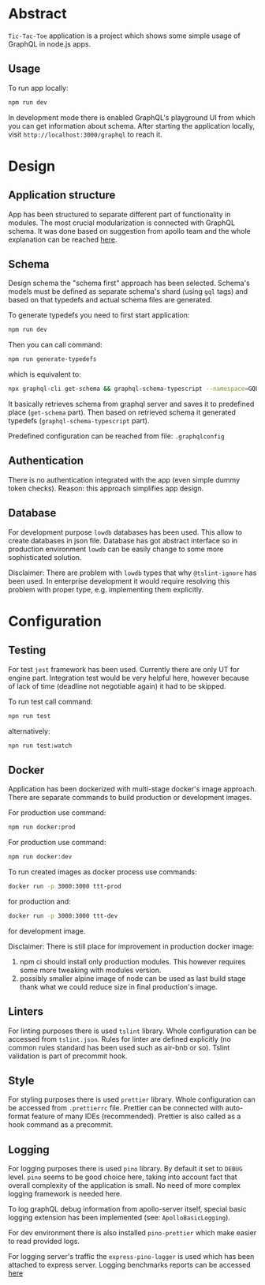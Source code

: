 # Abstract

`Tic-Tac-Toe` application is a project which shows some simple usage of GraphQL in node.js apps.

## Usage

To run app locally:

```bash
npm run dev
```

In development mode there is enabled GraphQL's playground UI from which you can get information about schema. After starting the application locally, visit `http://localhost:3000/graphql` to reach it.

# Design

## Application structure

App has been structured to separate different part of functionality in modules. The most crucial modularization is connected with GraphQL schema. It was done based on suggestion from apollo team and the whole explanation can be reached [here](https://www.apollographql.com/blog/modularizing-your-graphql-schema-code-d7f71d5ed5f2).

## Schema

Design schema the "schema first" approach has been selected. Schema's models must be defined as separate schema's shard (using `gql` tags) and based on that typedefs and actual schema files are generated.

To generate typedefs you need to first start application:

```bash
npm run dev
```

Then you can call command:

```bash
npm run generate-typedefs
```

which is equivalent to:

```bash
npx graphql-cli get-schema && graphql-schema-typescript --namespace=GQL --global=true --typePrefix='' generate-ts --output=src/__typedefs/graphqlTypes.d.ts src/__typedefs
```

It basically retrieves schema from graphql server and saves it to predefined place (`get-schema` part). Then based on retrieved schema it generated typedefs (`graphql-schema-typescript` part).

Predefined configuration can be reached from file: `.graphqlconfig`

## Authentication

There is no authentication integrated with the app (even simple dummy token checks). Reason: this approach simplifies app design.

## Database

For development purpose `lowdb` databases has been used. This allow to create databases in json file. Database has got abstract interface so in production environment `lowdb` can be easily change to some more sophisticated solution.

Disclaimer: There are problem with `lowdb` types that why `@tslint-ignore` has been used. In enterprise development it would require resolving this problem with proper type, e.g. implementing them explicitly.

# Configuration

## Testing

For test `jest` framework has been used. Currently there are only UT for engine part. Integration test would be very helpful here, however because of lack of time (deadline not negotiable again) it had to be skipped.

To run test call command:

```bash
npn run test
```

alternatively:

```bash
npn run test:watch
```

## Docker

Application has been dockerized with multi-stage docker's image approach. There are separate commands to build production or development images.

For production use command:

```bash
npm run docker:prod
```

For production use command:

```bash
npm run docker:dev
```

To run created images as docker process use commands:

```bash
docker run -p 3000:3000 ttt-prod
```

for production and:

```bash
docker run -p 3000:3000 ttt-dev
```

for development image.

Disclaimer: There is still place for improvement in production docker image:

1. npm ci should install only production modules. This however requires some more tweaking with modules version.
2. possibly smaller alpine image of node can be used as last build stage thank what we could reduce size in final production's image.

## Linters

For linting purposes there is used `tslint` library. Whole configuration can be accessed from `tslint.json`. Rules for linter are defined explicitly (no common rules standard has been used such as air-bnb or so). Tslint validation is part of precommit hook.

## Style

For styling purposes there is used `prettier` library. Whole configuration can be accessed from `.prettierrc` file. Prettier can be connected with auto-format feature of many IDEs (recommended). Prettier is also called as a hook command as a precommit.

## Logging

For logging purposes there is used `pino` library. By default it set to `DEBUG` level. `pino` seems to be good choice here, taking into account fact that overall complexity of the application is small. No need of more complex logging framework is needed here.

To log graphQL debug information from apollo-server itself, special basic logging extension has been implemented (see: `ApolloBasicLogging`).

For dev environment there is also installed `pino-prettier` which make easier to read provided logs.

For logging server's traffic the `express-pino-logger` is used which has been attached to express server. Logging benchmarks reports can be accessed [here](https://github.com/pinojs/express-pino-logger#benchmarks)
